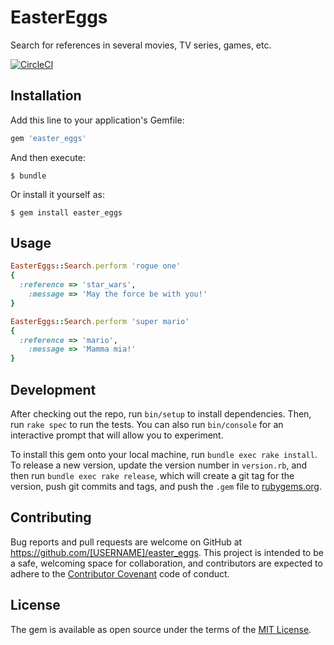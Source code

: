 # EasterEggs

Search for references in several movies, TV series, games, etc.

[![CircleCI](https://circleci.com/gh/easybills/easter_eggs.svg?style=svg)](https://circleci.com/gh/easybills/easter_eggs)

## Installation

Add this line to your application's Gemfile:

```ruby
gem 'easter_eggs'
```

And then execute:

    $ bundle

Or install it yourself as:

    $ gem install easter_eggs

## Usage

```ruby
EasterEggs::Search.perform 'rogue one'
{
  :reference => 'star_wars',
    :message => 'May the force be with you!'
}
```

```ruby
EasterEggs::Search.perform 'super mario'
{
  :reference => 'mario',
    :message => 'Mamma mia!'
}
```

## Development

After checking out the repo, run `bin/setup` to install dependencies. Then, run `rake spec` to run the tests. You can also run `bin/console` for an interactive prompt that will allow you to experiment.

To install this gem onto your local machine, run `bundle exec rake install`. To release a new version, update the version number in `version.rb`, and then run `bundle exec rake release`, which will create a git tag for the version, push git commits and tags, and push the `.gem` file to [rubygems.org](https://rubygems.org).

## Contributing

Bug reports and pull requests are welcome on GitHub at https://github.com/[USERNAME]/easter_eggs. This project is intended to be a safe, welcoming space for collaboration, and contributors are expected to adhere to the [Contributor Covenant](http://contributor-covenant.org) code of conduct.


## License

The gem is available as open source under the terms of the [MIT License](http://opensource.org/licenses/MIT).
